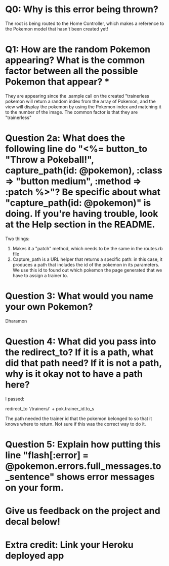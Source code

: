 # Q0: Why is this error being thrown?

The root is being routed to the Home Controller, which makes a reference to the Pokemon model that hasn't been created yet!

# Q1: How are the random Pokemon appearing? What is the common factor between all the possible Pokemon that appear? *

They are appearing since the .sample call on the created "trainerless pokemon
 will return a random index from the array of Pokemon, and the view will display the pokemon by using the Pokemon index and matching it to the number of the image. The common factor is that they are "trainerless"


# Question 2a: What does the following line do "<%= button_to "Throw a Pokeball!", capture_path(id: @pokemon), :class => "button medium", :method => :patch %>"? Be specific about what "capture_path(id: @pokemon)" is doing. If you're having trouble, look at the Help section in the README.

Two things: 
1) Makes it a "patch" method, which needs to be the same in the routes.rb file
2) Capture_path is a URL helper that returns a specific path: in this case, it produces a path that includes the id of the pokemon in its parameters. We use this id to found out which pokemon the page generated that we have to assign a trainer to. 

# Question 3: What would you name your own Pokemon?

Dharamon

# Question 4: What did you pass into the redirect_to? If it is a path, what did that path need? If it is not a path, why is it okay not to have a path here?

I passed:

redirect_to '/trainers/' + pok.trainer_id.to_s

The path needed the trainer id that the pokemon belonged to so that it knows where to return. Not sure if this was the correct way to do it.

# Question 5: Explain how putting this line "flash[:error] = @pokemon.errors.full_messages.to_sentence" shows error messages on your form.



# Give us feedback on the project and decal below!

# Extra credit: Link your Heroku deployed app
